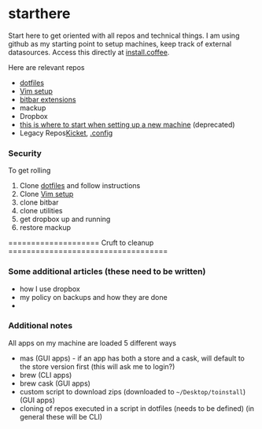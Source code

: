 # starthere
Start here to get oriented with all repos and technical things. I am using github as my starting point to setup machines, keep track of external datasources. Access this directly at [install.coffee](https://install.coffee).

Here are relevant repos
* [dotfiles](https://github.com/JaredVogt/dotfiles)
* [Vim setup](https://github.com/JaredVogt/vimrc)
* [bitbar extensions](https://github.com/JaredVogt/bitbar)
* mackup
* Dropbox
* [this is where to start when setting up a new machine](https://github.com/JaredVogt/kickit) (deprecated)
* Legacy Repos[Kicket](https://github.com/JaredVogt/kickit), [.config](https://github.com/JaredVogt/.config)


### Security


To get rolling
1. Clone [dotfiles](https://github.com/JaredVogt/dotfiles) and follow instructions 
1. Clone [Vim setup](https://github.com/JaredVogt/vimrc) 
2. clone bitbar
3. clone utilities
4. get dropbox up and running
5. restore mackup


==================== Cruft to cleanup ===================================
### Some additional articles (these need to be written)

* how I use dropbox
* my policy on backups and how they are done
* 


### Additional notes

All apps on my machine are loaded 5 different ways
* mas (GUI apps) - if an app has both a store and a cask, will default to the store version first (this will ask me to login?)
* brew (CLI apps)
* brew cask (GUI apps)
* custom script to download zips (downloaded to `~/Desktop/toinstall`) (GUI apps)
* cloning of repos executed in a script in dotfiles (needs to be defined) (in general these will be CLI)
